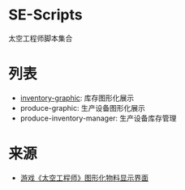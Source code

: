 # SE-Scripts

太空工程师脚本集合

# 列表

- [inventory-graphic](https://github.com/se-scripts/inventory-graphic): 库存图形化展示
- produce-graphic: 生产设备图形化展示
- produce-inventory-manager: 生产设备库存管理


# 来源
- [游戏《太空工程师》图形化物料显示界面](https://www.bilibili.com/read/cv27778300/)
